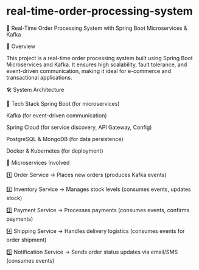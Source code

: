 # real-time-order-processing-system

🛒 Real-Time Order Processing System with Spring Boot Microservices & Kafka

🚀 Overview

This project is a real-time order processing system built using Spring Boot Microservices and Kafka. It ensures high scalability, fault tolerance, and event-driven communication, making it ideal for e-commerce and transactional applications.

🛠️ System Architecture

🔹 Tech Stack
Spring Boot (for microservices)

Kafka (for event-driven communication)

Spring Cloud (for service discovery, API Gateway, Config)

PostgreSQL & MongoDB (for data persistence)

Docker & Kubernetes (for deployment)

🔹 Microservices Involved

1️⃣ Order Service → Places new orders (produces Kafka events)

2️⃣ Inventory Service → Manages stock levels (consumes events, updates stock)

3️⃣ Payment Service → Processes payments (consumes events, confirms payments)

4️⃣ Shipping Service → Handles delivery logistics (consumes events for order shipment)

5️⃣ Notification Service → Sends order status updates via email/SMS (consumes events)
